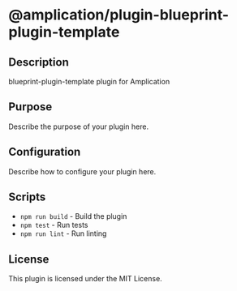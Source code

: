 # @amplication/plugin-blueprint-plugin-template

## Description
blueprint-plugin-template plugin for Amplication

## Purpose
Describe the purpose of your plugin here.

## Configuration
Describe how to configure your plugin here.

## Scripts
- `npm run build` - Build the plugin
- `npm test` - Run tests
- `npm run lint` - Run linting

## License

This plugin is licensed under the MIT License.
